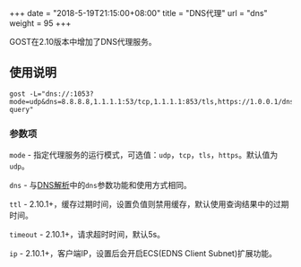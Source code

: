 +++
date = "2018-5-19T21:15:00+08:00"
title = "DNS代理"
url = "dns"
weight = 95
+++

GOST在2.10版本中增加了DNS代理服务。

## 使用说明

```
gost -L="dns://:1053?mode=udp&dns=8.8.8.8,1.1.1.1:53/tcp,1.1.1.1:853/tls,https://1.0.0.1/dns-query"
```

### 参数项

`mode` - 指定代理服务的运行模式，可选值：`udp`，`tcp`，`tls`，`https`。默认值为`udp`。

`dns` - 与[DNS解析](../resolver/)中的`dns`参数功能和使用方式相同。

`ttl` - 2.10.1+，缓存过期时间，设置负值则禁用缓存，默认使用查询结果中的过期时间。

`timeout` - 2.10.1+，请求超时时间，默认5s。

`ip` - 2.10.1+，客户端IP，设置后会开启ECS(EDNS Client Subnet)扩展功能。